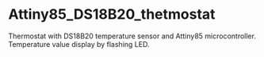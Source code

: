 # Attiny85_DS18B20_thetmostat
Thermostat with DS18B20 temperature sensor and Attiny85 microcontroller. Temperature value display by flashing LED.
